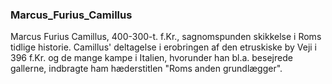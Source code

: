 ### Marcus_Furius_Camillus


Marcus Furius Camillus, 400-300-t. f.Kr., sagnomspunden skikkelse i Roms tidlige historie. Camillus' deltagelse i erobringen af den etruskiske by Veji i 396 f.Kr. og de mange kampe i Italien, hvorunder han bl.a. besejrede gallerne, indbragte ham hæderstitlen "Roms anden grundlægger".
